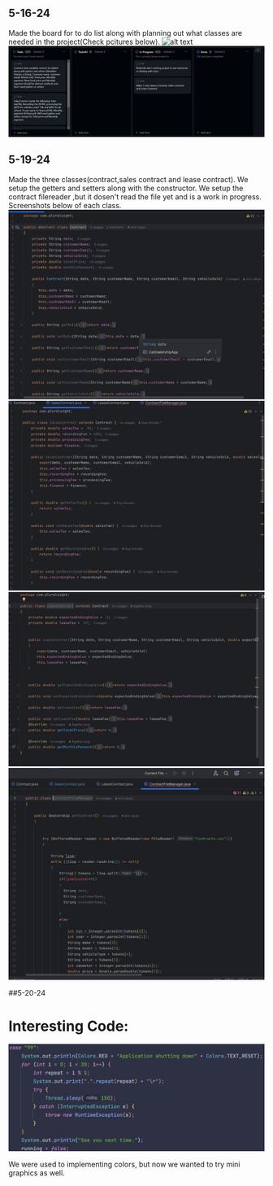 ## 5-16-24
Made the board for to do list along with planning out what classes are needed in the project(Check pcitures below).
![alt text](<White board pic.jpg>)
![alt text](Todolist.jpg)

## 5-19-24
Made the three classes(contract,sales contract and lease contract). We setup the getters and setters along with the constructor. We setup the contract filereader ,but it dosen't read the file yet and is a work in progress.
Screenshots below of each class.
![alt text](<contract screenshot.jpg>)
![alt text](<Sales contract screenshot.jpg>)
![alt text](<Lease Screenshot.jpg>)
![alt text](<contract csv reader.jpg>)

##5-20-24
# Interesting Code:
![QuitPage](<quitpage.png>)

We were used to implementing colors, but now we wanted to try mini graphics as well. 
